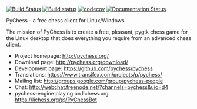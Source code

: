 [![Build Status](https://travis-ci.org/pychess/pychess.svg?branch=master)](https://travis-ci.org/pychess/pychess)
[![Build status](https://ci.appveyor.com/api/projects/status/hlra98l4lqk2u71a?svg=true)](https://ci.appveyor.com/project/gbtami/pychess)
[![codecov](https://codecov.io/gh/pychess/pychess/branch/master/graph/badge.svg)](https://codecov.io/gh/pychess/pychess)
[![Documentation Status](https://readthedocs.org/projects/pychess/badge/?version=latest)](http://pychess.readthedocs.org/en/latest/?badge=latest)

PyChess - a free chess client for Linux/Windows

The mission of PyChess is to create a free, pleasant, pygtk chess game for the
Linux desktop that does everything you require from an advanced chess client.

- Project homepage: http://pychess.org/
- Download page: http://pychess.org/download/
- Development page: https://github.com/pychess/pychess
- Translations: https://www.transifex.com/projects/p/pychess/
- Mailing list: http://groups.google.com/group/pychess-people
- Chat: http://webchat.freenode.net/?channels=pychess&uio=d4
- pychess-engine playing on lichess.org https://lichess.org/@/PyChessBot
